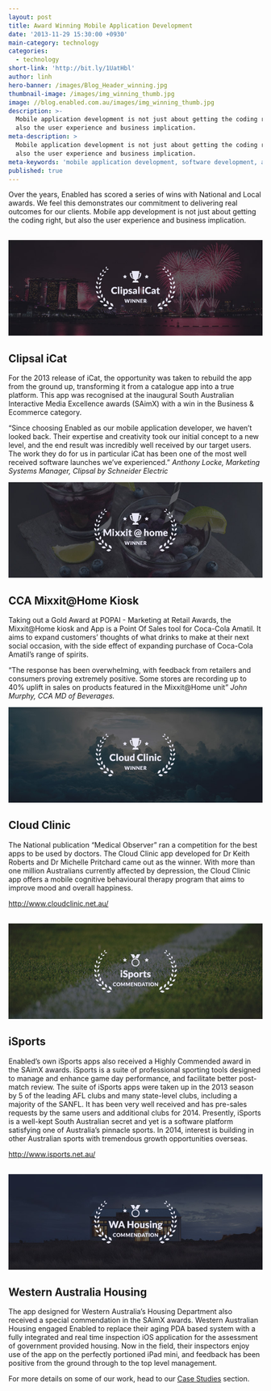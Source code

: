 ```yaml
---
layout: post
title: Award Winning Mobile Application Development
date: '2013-11-29 15:30:00 +0930'
main-category: technology
categories:
  - technology
short-link: 'http://bit.ly/1UatHbl'
author: linh
hero-banner: /images/Blog_Header_winning.jpg
thumbnail-image: /images/img_winning_thumb.jpg
image: //blog.enabled.com.au/images/img_winning_thumb.jpg
description: >-
  Mobile application development is not just about getting the coding right, but
  also the user experience and business implication.
meta-description: >
  Mobile application development is not just about getting the coding right, but
  also the user experience and business implication.
meta-keywords: 'mobile application development, software development, app development'
published: true
---
```


Over the years, Enabled has scored a series of wins with National and Local awards. We feel this demonstrates our commitment to delivering real outcomes for our clients. Mobile app development is not just about getting the coding right, but also the user experience and business implication.
<br />
<br />

![](/images/award_clipsalicat.jpg)

Clipsal iCat
------------
For the 2013 release of iCat, the opportunity was taken to rebuild the app from the ground up, transforming it from a catalogue app into a true platform. This app was recognised at the inaugural South Australian Interactive Media Excellence awards (SAimX) with a win in the Business & Ecommerce category.

<div class="non-twitter-quote">
“Since choosing Enabled as our mobile application developer, we haven’t looked back. Their expertise and creativity took our initial concept to a new level, and the end result was incredibly well received by our target users. The work they do for us in particular iCat has been one of the most well received software launches we’ve experienced.”
<em>Anthony Locke, Marketing Systems Manager, Clipsal by Schneider Electric</em>
</div>

![](/images/award_mixxitathome.jpg)

CCA Mixxit@Home Kiosk
---------------------
Taking out a Gold Award at POPAI - Marketing at Retail Awards, the Mixxit@Home kiosk and App is a Point Of Sales tool for Coca-Cola Amatil. It aims to expand customers’ thoughts of what drinks to make at their next social occasion, with the side effect of expanding purchase of Coca-Cola Amatil’s range of spirits.

<div class="non-twitter-quote">
“The response has been overwhelming, with feedback from retailers and consumers proving extremely positive. Some stores are recording up to 40% uplift in sales on products featured in the Mixxit@Home unit”
<em>John Murphy, CCA MD of Beverages.</em>
</div>

![](/images/award_cloudclinic.jpg)


Cloud Clinic
------------

The National publication “Medical Observer” ran a competition for the best apps to be used by doctors. The Cloud Clinic app developed for Dr Keith Roberts and Dr Michelle Pritchard came out as the winner. With more than one million Australians currently affected by depression, the Cloud Clinic app offers a mobile cognitive behavioural therapy program that aims to improve mood and overall happiness.

<http://www.cloudclinic.net.au/>
<br />
<br />

![](/images/award_isports.jpg)

iSports
-------

Enabled’s own iSports apps also received a Highly Commended award in the SAimX awards. iSports is a suite of professional sporting tools designed to manage and enhance game day performance, and facilitate better post-match review. The suite of iSports apps were taken up in the 2013 season by 5 of the leading AFL clubs and many state-level clubs, including a majority of the SANFL. It has been very well received and has pre-sales requests by the same users and additional clubs for 2014.
Presently, iSports is a well-kept South Australian secret and yet is a software platform satisfying one of Australia’s pinnacle sports. In 2014, interest is building in other Australian sports with tremendous growth opportunities overseas.

<http://www.isports.net.au/>
<br />
<br />

![](/images/award_wahousing.jpg)

Western Australia Housing
-------------------------

The app designed for Western Australia’s Housing Department also received a special commendation in the SAimX awards. Western Australian Housing engaged Enabled to replace their aging PDA based system with a fully integrated and real time inspection iOS application for the assessment of government provided housing. Now in the field, their inspectors enjoy use of the app on the perfectly portioned iPad mini, and feedback has been positive from the ground through to the top level management.

For more details on some of our work, head to our [Case Studies](https://enabled.com.au/ourwork) section.
